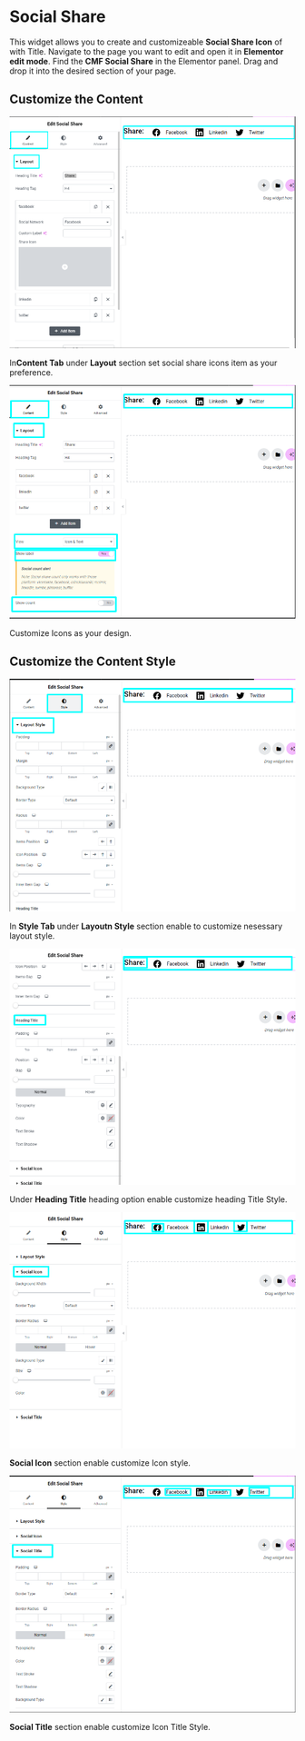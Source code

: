 # Social Share

This widget allows you to create and customizeable **Social Share Icon** of with Title. Navigate to the page you want to edit and open it in **Elementor edit mode**. Find the **CMF Social Share** in the Elementor panel. Drag and drop it into the desired section of your page.

## Customize the Content

<p class="cxf--img-wrapper">
    <img src="/assets/framework/images/widgets/special-elements/social-share/social_share_1.png" alt="social share icon">
</p>

In**Content Tab** under **Layout** section set social share icons item as your preference.

<p class="cxf--img-wrapper">
    <img src="/assets/framework/images/widgets/special-elements/social-share/social_share_2.png" alt="social share icon">
</p>

Customize Icons as your design.

## Customize the Content Style

<p class="cxf--img-wrapper">
    <img src="/assets/framework/images/widgets/special-elements/social-share/social_share_3.png" alt="social share icon">
</p>

 In **Style Tab** under **Layoutn Style** section enable to customize nesessary layout style.    

<p class="cxf--img-wrapper">
    <img src="/assets/framework/images/widgets/special-elements/social-share/social_share_4.png" alt="social share icon">
</p>

Under **Heading Title** heading option enable customize heading Title Style.

<p class="cxf--img-wrapper">
    <img src="/assets/framework/images/widgets/special-elements/social-share/social_share_5.png" alt="social share icon">
</p>

**Social Icon** section enable customize Icon style.

<p class="cxf--img-wrapper">
    <img src="/assets/framework/images/widgets/special-elements/social-share/social_share_6.png" alt="social share icon">
</p>

**Social Title** section enable customize Icon Title Style.
